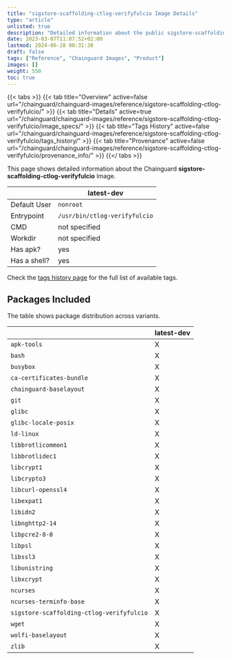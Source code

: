 ```yaml
---
title: "sigstore-scaffolding-ctlog-verifyfulcio Image Details"
type: "article"
unlisted: true
description: "Detailed information about the public sigstore-scaffolding-ctlog-verifyfulcio Chainguard Image."
date: 2023-03-07T11:07:52+02:00
lastmod: 2024-06-28 00:31:38
draft: false
tags: ["Reference", "Chainguard Images", "Product"]
images: []
weight: 550
toc: true
---
```


{{< tabs >}}
{{< tab title="Overview" active=false url="/chainguard/chainguard-images/reference/sigstore-scaffolding-ctlog-verifyfulcio/" >}}
{{< tab title="Details" active=true url="/chainguard/chainguard-images/reference/sigstore-scaffolding-ctlog-verifyfulcio/image_specs/" >}}
{{< tab title="Tags History" active=false url="/chainguard/chainguard-images/reference/sigstore-scaffolding-ctlog-verifyfulcio/tags_history/" >}}
{{< tab title="Provenance" active=false url="/chainguard/chainguard-images/reference/sigstore-scaffolding-ctlog-verifyfulcio/provenance_info/" >}}
{{</ tabs >}}

This page shows detailed information about the Chainguard **sigstore-scaffolding-ctlog-verifyfulcio** Image.

|              | latest-dev                    |
|--------------|-------------------------------|
| Default User | `nonroot`                     |
| Entrypoint   | `/usr/bin/ctlog-verifyfulcio` |
| CMD          | not specified                 |
| Workdir      | not specified                 |
| Has apk?     | yes                           |
| Has a shell? | yes                           |

Check the [tags history page](/chainguard/chainguard-images/reference/sigstore-scaffolding-ctlog-verifyfulcio/tags_history/) for the full list of available tags.

## Packages Included
The table shows package distribution across variants.

|                                           | latest-dev |
|-------------------------------------------|------------|
| `apk-tools`                               | X          |
| `bash`                                    | X          |
| `busybox`                                 | X          |
| `ca-certificates-bundle`                  | X          |
| `chainguard-baselayout`                   | X          |
| `git`                                     | X          |
| `glibc`                                   | X          |
| `glibc-locale-posix`                      | X          |
| `ld-linux`                                | X          |
| `libbrotlicommon1`                        | X          |
| `libbrotlidec1`                           | X          |
| `libcrypt1`                               | X          |
| `libcrypto3`                              | X          |
| `libcurl-openssl4`                        | X          |
| `libexpat1`                               | X          |
| `libidn2`                                 | X          |
| `libnghttp2-14`                           | X          |
| `libpcre2-8-0`                            | X          |
| `libpsl`                                  | X          |
| `libssl3`                                 | X          |
| `libunistring`                            | X          |
| `libxcrypt`                               | X          |
| `ncurses`                                 | X          |
| `ncurses-terminfo-base`                   | X          |
| `sigstore-scaffolding-ctlog-verifyfulcio` | X          |
| `wget`                                    | X          |
| `wolfi-baselayout`                        | X          |
| `zlib`                                    | X          |

